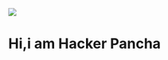 <img src="https://telegra.ph/file/0acd56dca594f40419b38.jpg">
<br>
<color="red">
<h1>Hi,i am Hacker Pancha<h1>
